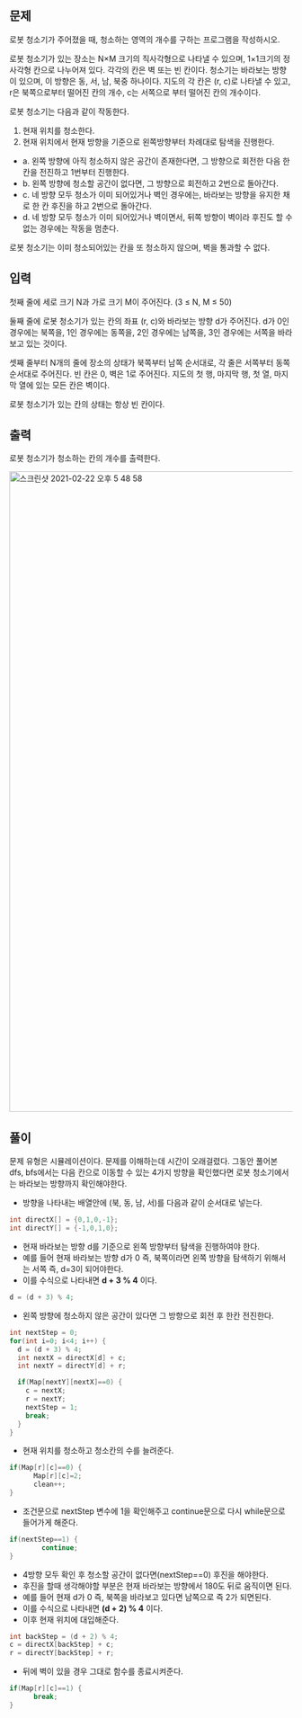 ## 문제
로봇 청소기가 주어졌을 때, 청소하는 영역의 개수를 구하는 프로그램을 작성하시오.

로봇 청소기가 있는 장소는 N×M 크기의 직사각형으로 나타낼 수 있으며, 1×1크기의 정사각형 칸으로 나누어져 있다. 각각의 칸은 벽 또는 빈 칸이다. 청소기는 바라보는 방향이 있으며, 이 방향은 동, 서, 남, 북중 하나이다. 지도의 각 칸은 (r, c)로 나타낼 수 있고, r은 북쪽으로부터 떨어진 칸의 개수, c는 서쪽으로 부터 떨어진 칸의 개수이다.

로봇 청소기는 다음과 같이 작동한다.

1. 현재 위치를 청소한다.
2. 현재 위치에서 현재 방향을 기준으로 왼쪽방향부터 차례대로 탐색을 진행한다.
  * a. 왼쪽 방향에 아직 청소하지 않은 공간이 존재한다면, 그 방향으로 회전한 다음 한 칸을 전진하고 1번부터 진행한다.
  * b. 왼쪽 방향에 청소할 공간이 없다면, 그 방향으로 회전하고 2번으로 돌아간다.
  * c. 네 방향 모두 청소가 이미 되어있거나 벽인 경우에는, 바라보는 방향을 유지한 채로 한 칸 후진을 하고 2번으로 돌아간다.
  * d. 네 방향 모두 청소가 이미 되어있거나 벽이면서, 뒤쪽 방향이 벽이라 후진도 할 수 없는 경우에는 작동을 멈춘다.
  
로봇 청소기는 이미 청소되어있는 칸을 또 청소하지 않으며, 벽을 통과할 수 없다.

## 입력
첫째 줄에 세로 크기 N과 가로 크기 M이 주어진다. (3 ≤ N, M ≤ 50)

둘째 줄에 로봇 청소기가 있는 칸의 좌표 (r, c)와 바라보는 방향 d가 주어진다. d가 0인 경우에는 북쪽을, 1인 경우에는 동쪽을, 2인 경우에는 남쪽을, 3인 경우에는 서쪽을 바라보고 있는 것이다.

셋째 줄부터 N개의 줄에 장소의 상태가 북쪽부터 남쪽 순서대로, 각 줄은 서쪽부터 동쪽 순서대로 주어진다. 빈 칸은 0, 벽은 1로 주어진다. 지도의 첫 행, 마지막 행, 첫 열, 마지막 열에 있는 모든 칸은 벽이다.

로봇 청소기가 있는 칸의 상태는 항상 빈 칸이다.

## 출력
로봇 청소기가 청소하는 칸의 개수를 출력한다.

<img width="1140" alt="스크린샷 2021-02-22 오후 5 48 58" src="https://user-images.githubusercontent.com/79130141/108684502-52a28b00-7536-11eb-9d3f-6be47d29da02.png">

## 풀이
문제 유형은 시뮬레이션이다. 문제를 이해하는데 시간이 오래걸렸다. 그동안 풀어본 dfs, bfs에서는 다음 칸으로 이동할 수 있는 4가지 방향을 확인했다면 로봇 청소기에서는 바라보는 방향까지 확인해야한다.


* 방향을 나타내는 배열안에 (북, 동, 남, 서)를 다음과 같이 순서대로 넣는다. 
```c++
int directX[] = {0,1,0,-1};
int directY[] = {-1,0,1,0};
```
* 현재 바라보는 방향 d를 기준으로 왼쪽 방향부터 탐색을 진행하여야 한다. 
* 예를 들어 현재 바라보는 방향 d가 0 즉, 북쪽이라면 왼쪽 방향을 탐색하기 위해서는 서쪽 즉, d=3이 되어야한다.
* 이를 수식으로 나타내면 **d + 3 % 4** 이다. 
```c++
d = (d + 3) % 4;
```
* 왼쪽 방향에 청소하지 않은 공간이 있다면 그 방향으로 회전 후 한칸 전진한다.
```c++
int nextStep = 0;
for(int i=0; i<4; i++) {
  d = (d + 3) % 4;
  int nextX = directX[d] + c;
  int nextY = directY[d] + r;

  if(Map[nextY][nextX]==0) {
    c = nextX;
    r = nextY;
    nextStep = 1;
    break;
  }
}
```
* 현재 위치를 청소하고 청소칸의 수를 늘려준다.
```c++
if(Map[r][c]==0) {
      Map[r][c]=2;
      clean++;
}
```
* 조건문으로 nextStep 변수에 1을 확인해주고 continue문으로 다시 while문으로 들어가게 해준다.
```c++
if(nextStep==1) {
        continue;
}
```
* 4방향 모두 확인 후 청소할 공간이 없다면(nextStep==0) 후진을 해야한다. 
* 후진을 할때 생각해야할 부분은 현재 바라보는 방향에서 180도 뒤로 움직이면 된다. 
* 예를 들어 현재 d가 0 즉, 북쪽을 바라보고 있다면 남쪽으로 즉 2가 되면된다. 
* 이를 수식으로 나타내면 **(d + 2) % 4** 이다. 
* 이후 현재 위치에 대입해준다.
```c++
int backStep = (d + 2) % 4;
c = directX[backStep] + c;
r = directY[backStep] + r;
```
* 뒤에 벽이 있을 경우 그대로 함수를 종료시켜준다.
```c++
if(Map[r][c]==1) {
      break;
} 
```
